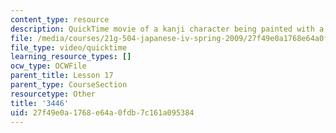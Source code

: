 ```yaml
---
content_type: resource
description: QuickTime movie of a kanji character being painted with a brush.
file: /media/courses/21g-504-japanese-iv-spring-2009/27f49e0a1768e64a0fdb7c161a095384_3446.mov
file_type: video/quicktime
learning_resource_types: []
ocw_type: OCWFile
parent_title: Lesson 17
parent_type: CourseSection
resourcetype: Other
title: '3446'
uid: 27f49e0a-1768-e64a-0fdb-7c161a095384
---
```

